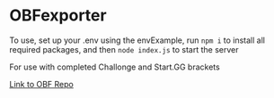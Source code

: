 # OBFexporter

To use, set up your .env using the envExample, run `npm i` to install all required packages, and then `node index.js` to start the server

For use with completed Challonge and Start.GG brackets

[Link to OBF Repo](https://github.com/openbracketformat/openbracketformat)